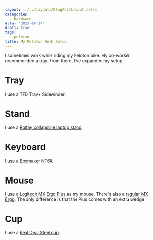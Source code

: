 ```yaml
---
layout: ../../layouts/BlogPostLayout.astro
categories:
  - hardware
date: "2023-06-17"
draft: true
tags:
  - peloton
title: My Peloton Desk Setup
---
```


I sometimes work while riding my Peloton bike. My co-worker recommended a tray.
From there, I've expanded my setup.

# Tray

I use a [TFD Tray+
Sidewinder](https://www.amazon.com/TFD-Sidewinder-Compatible-Designed-Materials/dp/B09RP6K9G8?keywords=peloton%2Bsidewinder&qid=1687022893&sr=8-2&ufe=app_do%3Aamzn1.fos.18ed3cb5-28d5-4975-8bc7-93deae8f9840&th=1&linkCode=ll1&tag=thdalo00-20&linkId=e51b290e4dc57e3943883ae8825f2f1d&language=en_US&ref_=as_li_ss_tl).

# Stand

I use a [Rottay collapsible laptop
stand](https://www.amazon.com/gp/product/B09PQTF49G?ie=UTF8&th=1&linkCode=ll1&tag=thdalo00-20&linkId=6c979fa71bdfa2f3100c140d54559ac3&language=en_US&ref_=as_li_ss_tl).

# Keyboard

I use a [Epomaker
NT68](https://www.amazon.com/gp/product/B09KNRKZ74?ie=UTF8&th=1&linkCode=ll1&tag=thdalo00-20&linkId=03ef1271afae74f7462762c4ab2dbe83&language=en_US&ref_=as_li_ss_tl).

# Mouse

I use a [Logitech MX Ergo
Plus](https://www.amazon.com/Logitech-MX-ERGO-Wireless-Trackball/dp/B0768M8B5J?crid=2DI5ME30NR08&keywords=mx+ergo&qid=1687022549&sprefix=mx+ergo%2Caps%2C166&sr=8-3&ufe=app_do%3Aamzn1.fos.18ed3cb5-28d5-4975-8bc7-93deae8f9840&linkCode=ll1&tag=thdalo00-20&linkId=1ed14c1194590b4d23b30caf07c70808&language=en_US&ref_=as_li_ss_tl)
as my mouse. There's also a [regular MX
Ergo](https://www.amazon.com/Logitech-Ergo-Wireless-Trackball-Mouse/dp/B0753P1GTS?crid=2DI5ME30NR08&keywords=mx+ergo&qid=1687022626&sprefix=mx+ergo%2Caps%2C166&sr=8-1&ufe=app_do%3Aamzn1.fos.18ed3cb5-28d5-4975-8bc7-93deae8f9840&linkCode=ll1&tag=thdalo00-20&linkId=0894288ea0db62545b92a55dbd8f81b2&language=en_US&ref_=as_li_ss_tl).
The only difference is that the Plus comes with an extra wedge.

# Cup

I use a [Real Deal Steel
cup](https://www.amazon.com/Real-Deal-Steel-Slim-Stack-Insulated/dp/B07D272N6B?th=1&linkCode=ll1&tag=thdalo00-20&linkId=70ee46719ce3917c8879a105cfe3cd44&language=en_US&ref_=as_li_ss_tl).
